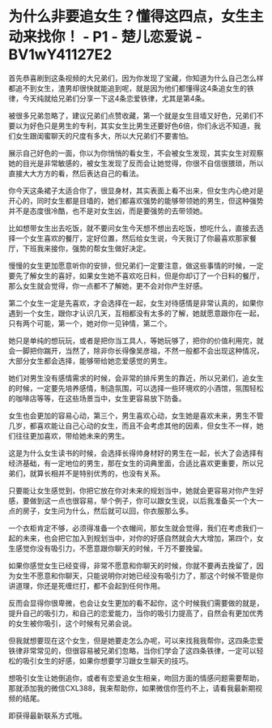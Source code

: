 # 为什么非要追女生？懂得这四点，女生主动来找你！ - P1 - 楚儿恋爱说 - BV1wY41127E2

首先恭喜刷到这条视频的大兄弟们，因为你发现了宝藏，你知道为什么自己怎么样都追不到女生，渣男却很快就能追到呢，就是因为他们都懂得这4条追女生的铁律，今天纯就给兄弟们分享一下这4条恋爱铁律，尤其是第4条。

被很多兄弟忽略了，建议兄弟们点赞收藏，第一个就是女生目墙又好色，兄弟们不要以为好色只是男生的专利，其实女生比男生还要好色6倍，你们永远不知道，我们女生跟闺蜜聊天的尺度有多大，所以大兄弟们不要害怕。

展示自己好色的一面，你以为你悄悄的看女生，不会被女生发现，其实女生对观察她的目光是非常敏感的，被女生发现了反而会让她觉得，你很不自信很猥琐，所以直接大大方方的看，然后表达自己的看法。

你今天这条裙子太适合你了，很显身材，其实表面上看不出来，但女生内心绝对是开心的，同时女生都是目墙的，她们都喜欢强势的能够带领她的男生，但这种强势并不是态度很冷酷，也不是对女生凶，而是要强势的去带领她。

比如想带女生出去吃饭，就不要问女生今天想不想出去吃饭，想吃什么，直接去选择一个女生喜欢的餐厅，定好位置，然后给女生说，今天我订了你最喜欢那家餐厅，下班我来接你，强势的帮女生做好决定。

慢慢的女生更加愿意听你的安排，但兄弟们一定要注意，做这些事情的时候，一定要先了解女生的喜好，如果女生她不喜欢吃日料，但是你却订了一个日料的餐厅，那么女生就会觉得，你一点都不了解她，更不会对你产生好感。

第二个女生一定是先喜欢，才会选择在一起，女生对待感情是非常认真的，如果你遇到一个女生，跟你才认识几天，互相都没有太多的了解，她就愿意跟你在一起，只有两个可能，第一个，她对你一见钟情，第二个。

她只是单纯的想玩玩，或者是把你当工具人，等她玩够了，把你的价值利用完，就会一脚把你踹开，当然了，除非你长得像吴彦祖，不然一般都不会出现这种情况，大部分女生都会选择，能够带给她恋爱感觉的男生。

她们对男生没有感情需求的时候，会非常的排斥男生的靠近，所以兄弟们，追女生的时候，一定要先培养感情，制造氛围，可以选择一些环境欢的小酒馆，氛围轻松的咖啡店等等，在这些场景当中，女生更容易放下防备。

女生也会更加的容易心动，第三个，男生喜欢心动，女生她是喜欢未来，男生不管几岁，都喜欢能让自己心动的女生，而且不会考虑其他的因素，但女生不一样，她们往往更加喜欢，带给她未来的男生。

这是为什么女生读书的时候，会选择长得帅身材好的男生在一起，长大了会选择有经济基础，有一定地位的男生，那在女生的词典里面，合适比喜欢更重要，所以兄弟们，就算长相并不是特别优秀的，也没有关系。

只要能让女生感觉到，你把它放在你对未来的规划当中，她就会更容易对你产生好感，要做到这一点也很容易，举个例子，你可以跟女生说，以后我准备买一个大一点的房子，女生问为什么，然后就可以回，你衣服那么多。

一个衣柜肯定不够，必须得准备一个衣帽间，那女生就会觉得，我们在考虑我们一起的未来，也会把它加入到规划当中，对你的好感自然就会大大增加，第四个，女生感觉你没有吸引力，不愿意跟你聊天的时候，千万不要挽留。

如果你感觉女生已经变得，非常不愿意和你聊天的时候，你就不要再去挽留了，因为女生不愿意和你聊天，只能说明你对她已经没有吸引力了，那这个时候不管是你讲道理，你还是死缠烂打，都不会起到任何作用。

反而会显得你很卑微，也会让女生更加的看不起你，这个时候我们需要做的就是，提升自己的吸引力，和自己的恋爱能力，当你的吸引力提高了，自然会有更加优秀的女生被你吸引，这个时候有兄弟会说。

但我就想要现在这个女生，但是她要走怎么办呢，可以来找我我帮你，这四条恋爱铁律非常常见的，但很容易被兄弟们忽略，当你们学会了这四条铁律，一定可以轻松的吸引女生的好感，如果你想要学习跟女生聊天的技巧。

想吸引女生让她倒追你，或者有恋爱追女生相亲，吻回方面的情感问题需要帮助，那就添加我的微信CXL388，我来帮助你，如果微信你签约不上，请看我最新期视频的结尾。

即获得最新联系方式哦。